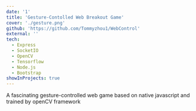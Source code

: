 ```yaml
---
date: '1'
title: 'Gesture-Contolled Web Breakout Game'
cover: './gesture.png'
github: 'https://github.com/Tommyzhou1/WebControl'
external: ''
tech:
  - Express
  - SocketIO
  - OpenCV
  - Tensorflow
  - Node.js
  - Bootstrap
showInProjects: true
---
```


A fascinating gesture-controlled web game based on native javascript and trained by openCV framework
